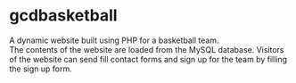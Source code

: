 # gcdbasketball
A dynamic website built using PHP for a basketball team.  
The contents of the website are loaded from the MySQL database.
Visitors of the website can send fill contact forms and sign up for the team by filling the sign up form. 
